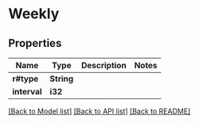 # Weekly

## Properties

Name | Type | Description | Notes
------------ | ------------- | ------------- | -------------
**r#type** | **String** |  | 
**interval** | **i32** |  | 

[[Back to Model list]](../README.md#documentation-for-models) [[Back to API list]](../README.md#documentation-for-api-endpoints) [[Back to README]](../README.md)


